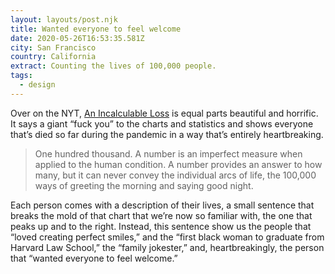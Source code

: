 ```yaml
---
layout: layouts/post.njk
title: Wanted everyone to feel welcome
date: 2020-05-26T16:53:35.581Z
city: San Francisco
country: California
extract: Counting the lives of 100,000 people.
tags:
  - design
---
```


Over on the NYT, [An Incalculable Loss](https://www.nytimes.com/interactive/2020/05/24/us/us-coronavirus-deaths-100000.html) is equal parts beautiful and horrific. It says a giant “fuck you” to the charts and statistics and shows everyone that’s died so far during the pandemic in a way that’s entirely heartbreaking.

> One hundred thousand. A number is an imperfect measure when applied to the human condition. A number provides an answer to how many, but it can never convey the individual arcs of life, the 100,000 ways of greeting the morning and saying good night.

Each person comes with a description of their lives, a small sentence that breaks the mold of that chart that we’re now so familiar with, the one that peaks up and to the right. Instead, this sentence show us the people that “loved creating perfect smiles,” and the “first black woman to graduate from Harvard Law School,” the “family jokester,” and, heartbreakingly, the person that “wanted everyone to feel welcome.”
